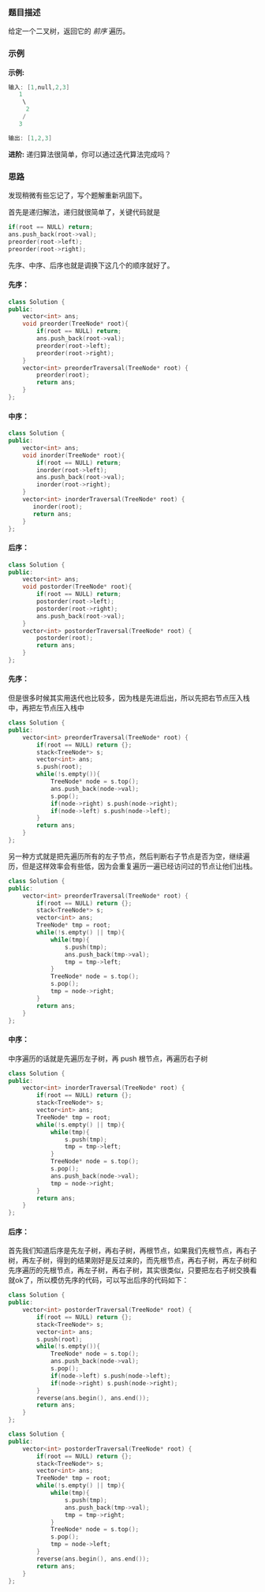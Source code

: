 

### 题目描述

给定一个二叉树，返回它的 *前序* 遍历。

### 示例

 **示例:**

```C++
输入: [1,null,2,3]  
   1
    \
     2
    /
   3 

输出: [1,2,3]
```

**进阶:** 递归算法很简单，你可以通过迭代算法完成吗？

### 思路

发现稍微有些忘记了，写个题解重新巩固下。

首先是递归解法，递归就很简单了，关键代码就是

```C++
if(root == NULL) return;
ans.push_back(root->val);
preorder(root->left);
preorder(root->right);
```

先序、中序、后序也就是调换下这几个的顺序就好了。

#### 先序：

```C++
class Solution {
public:
    vector<int> ans;
    void preorder(TreeNode* root){
        if(root == NULL) return;
        ans.push_back(root->val);
        preorder(root->left);
        preorder(root->right);
    }
    vector<int> preorderTraversal(TreeNode* root) {
        preorder(root);
        return ans;
    }
};
```

#### 中序：

```C++
class Solution {
public:
    vector<int> ans;
    void inorder(TreeNode* root){
        if(root == NULL) return;
        inorder(root->left);
        ans.push_back(root->val);
        inorder(root->right);
    }
    vector<int> inorderTraversal(TreeNode* root) {
       inorder(root);
       return ans; 
    }
};
```

#### 后序：

```C++
class Solution {
public:
    vector<int> ans;
    void postorder(TreeNode* root){
        if(root == NULL) return;
        postorder(root->left);
        postorder(root->right);
        ans.push_back(root->val);
    }
    vector<int> postorderTraversal(TreeNode* root) {
        postorder(root);
        return ans;
    }
};
```

#### 先序：

但是很多时候其实用迭代也比较多，因为栈是先进后出，所以先把右节点压入栈中，再把左节点压入栈中

```C++
class Solution {
public:
    vector<int> preorderTraversal(TreeNode* root) {
        if(root == NULL) return {};
        stack<TreeNode*> s;
        vector<int> ans;
        s.push(root);
        while(!s.empty()){
            TreeNode* node = s.top();
            ans.push_back(node->val);
            s.pop();
            if(node->right) s.push(node->right);
            if(node->left) s.push(node->left);
        }
        return ans;
    }
};
```

另一种方式就是把先遍历所有的左子节点，然后判断右子节点是否为空，继续遍历，但是这样效率会有些低，因为会重复遍历一遍已经访问过的节点让他们出栈。

```C++
class Solution {
public:
    vector<int> preorderTraversal(TreeNode* root) {
        if(root == NULL) return {};
        stack<TreeNode*> s;
        vector<int> ans;
        TreeNode* tmp = root;
        while(!s.empty() || tmp){
            while(tmp){
                s.push(tmp);
                ans.push_back(tmp->val);
                tmp = tmp->left;
            }
            TreeNode* node = s.top();
            s.pop();
            tmp = node->right;
        }
        return ans;
    }
};
```

#### 中序：

中序遍历的话就是先遍历左子树，再 push 根节点，再遍历右子树

```C++
class Solution {
public:
    vector<int> inorderTraversal(TreeNode* root) {
        if(root == NULL) return {};
        stack<TreeNode*> s;
        vector<int> ans;
        TreeNode* tmp = root;
        while(!s.empty() || tmp){
            while(tmp){
                s.push(tmp);
                tmp = tmp->left;
            }
            TreeNode* node = s.top();
            s.pop();
            ans.push_back(node->val);
            tmp = node->right;
        }
        return ans;
    }
};
```

#### 后序：

首先我们知道后序是先左子树，再右子树，再根节点，如果我们先根节点，再右子树，再左子树，得到的结果刚好是反过来的，而先根节点，再右子树，再左子树和先序遍历的先根节点，再左子树，再右子树，其实很类似，只要把左右子树交换看就ok了，所以模仿先序的代码，可以写出后序的代码如下：

```C++
class Solution {
public:
    vector<int> postorderTraversal(TreeNode* root) {
        if(root == NULL) return {};
        stack<TreeNode*> s;
        vector<int> ans;
        s.push(root);
        while(!s.empty()){
            TreeNode* node = s.top();
            ans.push_back(node->val);
            s.pop();
            if(node->left) s.push(node->left);
            if(node->right) s.push(node->right);
        }
        reverse(ans.begin(), ans.end());
        return ans;
    }
};
```

```C++
class Solution {
public:
    vector<int> postorderTraversal(TreeNode* root) {
        if(root == NULL) return {};
        stack<TreeNode*> s;
        vector<int> ans;
        TreeNode* tmp = root;
        while(!s.empty() || tmp){
            while(tmp){
                s.push(tmp);
                ans.push_back(tmp->val);
                tmp = tmp->right;
            }
            TreeNode* node = s.top();
            s.pop();
            tmp = node->left;
        }
        reverse(ans.begin(), ans.end());
        return ans;
    }
};
```

